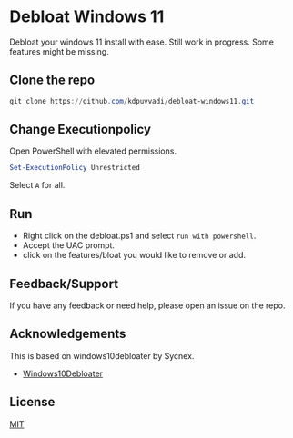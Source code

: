 
# Debloat Windows 11

Debloat your windows 11 install with ease. 
Still work in progress. Some features might be missing. 

## Clone the repo

```Powershell
git clone https://github.com/kdpuvvadi/debloat-windows11.git

```

## Change Executionpolicy 

Open PowerShell with elevated permissions. 

```powershell
Set-ExecutionPolicy Unrestricted
```

Select `A` for all. 
## Run

- Right click on the debloat.ps1 and select `run with powershell`.
- Accept the UAC prompt. 
- click on the features/bloat you would like to remove or add.
 
## Feedback/Support

If you have any feedback or need help, please open an issue on the repo. 

## Acknowledgements

This is based on windows10debloater by Sycnex.

 - [Windows10Debloater](https://github.com/Sycnex/Windows10Debloater)

## License

[MIT](https://choosealicense.com/licenses/mit/)
